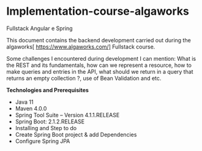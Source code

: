 # Implementation-course-algaworks
Fullstack Angular e Spring

This document contains the backend development carried out during the algaworks[ https://www.algaworks.com/] Fullstack course.

Some challenges I encountered during development I can mention: What is  the REST and its fundamentals, how can we represent a resource, how to make queries and entries in the API, what should we return in a query that returns an empty collection ?, use of Bean Validation and etc.

<b>Technologies and Prerequisites</b>
* Java 11
* Maven 4.0.0
* Spring Tool Suite – Version 4.1.1.RELEASE
* Spring Boot: 2.1.2.RELEASE
* Installing and Step to do
* Create Spring Boot project & add Dependencies
* Configure Spring JPA

